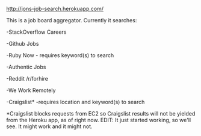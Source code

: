 

http://jons-job-search.herokuapp.com/

This is a job board aggregator. Currently it searches:

-StackOverflow Careers

-Github Jobs

-Ruby Now - requires keyword(s) to search

-Authentic Jobs

-Reddit /r/forhire

-We Work Remotely

-Craigslist* -requires location and keyword(s) to search

*Craigslist blocks requests from EC2 so Craigslist results will not be yielded from the Heroku app, as of right now. EDIT: It just started working, so we'll see. It might work and it might not.
